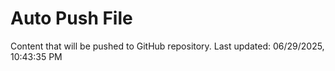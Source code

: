 # Auto Push File

Content that will be pushed to GitHub repository.
Last updated: 06/29/2025, 10:43:35 PM
